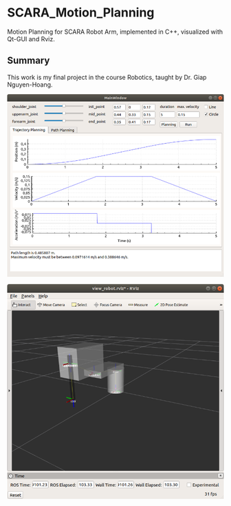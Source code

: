 # SCARA_Motion_Planning
Motion Planning for SCARA Robot Arm, implemented in C++, visualized with Qt-GUI and Rviz.

## Summary
This work is my final project in the course Robotics, taught by Dr. Giap Nguyen-Hoang.

<p align="center">
  <img src="GUI.png" alt="accessibility text">
</p>
<p align="center">
  <img src="Rviz.png" alt="accessibility text">
</p>
